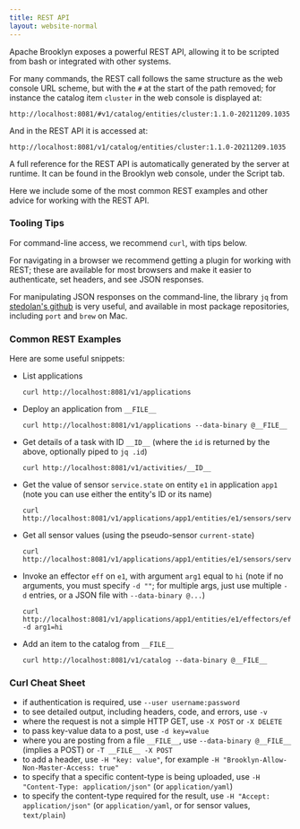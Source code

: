 ```yaml
---
title: REST API
layout: website-normal
---
```


Apache Brooklyn exposes a powerful REST API, 
allowing it to be scripted from bash or integrated with other systems.

For many commands, the REST call follows the same structure as the web console URL
scheme, but with the `#` at the start of the path removed; for instance the catalog
item `cluster` in the web console is displayed at:

<!-- BROOKLYN_VERSION_BELOW -->
    http://localhost:8081/#v1/catalog/entities/cluster:1.1.0-20211209.1035

And in the REST API it is accessed at:

<!-- BROOKLYN_VERSION_BELOW -->
    http://localhost:8081/v1/catalog/entities/cluster:1.1.0-20211209.1035

A full reference for the REST API is automatically generated by the server at runtime.
It can be found in the Brooklyn web console, under the Script tab.

Here we include some of the most common REST examples and other advice for working with the REST API.


### Tooling Tips

For command-line access, we recommend `curl`, with tips below. 

For navigating in a browser we recommend getting a plugin for 
working with REST; these are available for most browsers and
make it easier to authenticate, set headers, and see JSON responses.

For manipulating JSON responses on the command-line,
the library `jq` from [stedolan's github](https://stedolan.github.io/jq/)
is very useful, and available in most package repositories, including `port` and `brew` on Mac.


### Common REST Examples

Here are some useful snippets:

* List applications
  
      curl http://localhost:8081/v1/applications

* Deploy an application from `__FILE__`

      curl http://localhost:8081/v1/applications --data-binary @__FILE__

* Get details of a task with ID `__ID__` (where the `id` is returned by the above,
  optionally piped to `jq .id`)

      curl http://localhost:8081/v1/activities/__ID__

* Get the value of sensor `service.state` on entity `e1` in application `app1`
  (note you can use either the entity's ID or its name)
  
      curl http://localhost:8081/v1/applications/app1/entities/e1/sensors/service.state

* Get all sensor values (using the pseudo-sensor `current-state`)

      curl http://localhost:8081/v1/applications/app1/entities/e1/sensors/service.state

* Invoke an effector `eff` on `e1`, with argument `arg1` equal to `hi`
  (note if no arguments, you must specify `-d ""`; for multiple args, just use multiple `-d` entries,
  or a JSON file with `--data-binary @...`)

      curl http://localhost:8081/v1/applications/app1/entities/e1/effectors/eff -d arg1=hi

* Add an item to the catalog from `__FILE__`

      curl http://localhost:8081/v1/catalog --data-binary @__FILE__


### Curl Cheat Sheet

* if authentication is required, use `--user username:password`
* to see detailed output, including headers, code, and errors, use `-v`
* where the request is not a simple HTTP GET, use `-X POST` or `-X DELETE`
* to pass key-value data to a post, use `-d key=value`
* where you are posting from a file `__FILE__`, use `--data-binary @__FILE__` (implies a POST) or `-T __FILE__ -X POST`
* to add a header, use `-H "key: value"`, for example `-H "Brooklyn-Allow-Non-Master-Access: true"`
* to specify that a specific content-type is being uploaded, use `-H "Content-Type: application/json"` (or `application/yaml`)
* to specify the content-type required for the result, use `-H "Accept: application/json"` 
  (or `application/yaml`, or for sensor values, `text/plain`)


